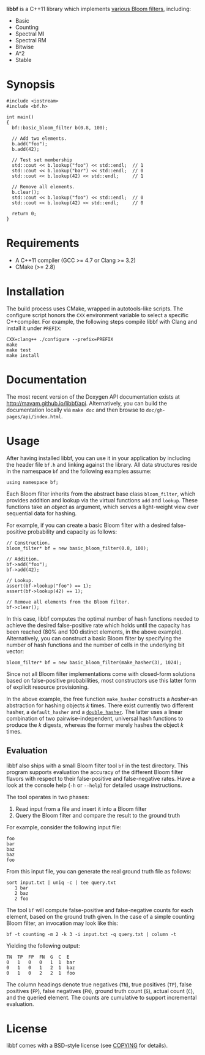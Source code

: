 **libbf** is a C++11 library which implements [various Bloom
filters][blog-post], including:

- Basic
- Counting
- Spectral MI
- Spectral RM
- Bitwise
- A^2
- Stable

[blog-post]: http://matthias.vallentin.net/blog/2011/06/a-garden-variety-of-bloom-filters/

Synopsis
========

    #include <iostream>
    #include <bf.h>

    int main()
    {
      bf::basic_bloom_filter b(0.8, 100);

      // Add two elements.
      b.add("foo");
      b.add(42);

      // Test set membership
      std::cout << b.lookup("foo") << std::endl;  // 1
      std::cout << b.lookup("bar") << std::endl;  // 0
      std::cout << b.lookup(42) << std::endl;     // 1

      // Remove all elements.
      b.clear();
      std::cout << b.lookup("foo") << std::endl;  // 0
      std::cout << b.lookup(42) << std::endl;     // 0

      return 0;
    }

Requirements
============

- A C++11 compiler (GCC >= 4.7 or Clang >= 3.2)
- CMake (>= 2.8)

Installation
============

The build process uses CMake, wrapped in autotools-like scripts. The configure
script honors the `CXX` environment variable to select a specific C++compiler.
For example, the following steps compile libbf with Clang and install it under
`PREFIX`:

    CXX=clang++ ./configure --prefix=PREFIX
    make
    make test
    make install

Documentation
=============

The most recent version of the Doxygen API documentation exists at
<http://mavam.github.io/libbf/api>. Alternatively, you can build the
documentation locally via `make doc` and then browse to
`doc/gh-pages/api/index.html`.

Usage
=====

After having installed libbf, you can use it in your application by including
the header file `bf.h` and linking against the library. All data structures
reside in the namespace `bf` and the following examples assume:

    using namespace bf;

Each Bloom filter inherits from the abstract base class `bloom_filter`, which
provides addition and lookup via the virtual functions `add` and `lookup`.
These functions take an *object* as argument, which serves a light-weight view
over sequential data for hashing.

For example, if you can create a basic Bloom filter with a desired
false-positive probability and capacity as follows:

    // Construction.
    bloom_filter* bf = new basic_bloom_filter(0.8, 100);

    // Addition.
    bf->add("foo");
    bf->add(42);

    // Lookup.
    assert(bf->lookup("foo") == 1);
    assert(bf->lookup(42) == 1);

    // Remove all elements from the Bloom filter.
    bf->clear();

In this case, libbf computes the optimal number of hash functions needed to
achieve the desired false-positive rate which holds until the capacity has been
reached (80% and 100 distinct elements, in the above example). Alternatively,
you can construct a basic Bloom filter by specifying the number of hash
functions and the number of cells in the underlying bit vector:

    bloom_filter* bf = new basic_bloom_filter(make_hasher(3), 1024);

Since not all Bloom filter implementations come with closed-form solutions
based on false-positive probabilities, most constructors use this latter form
of explicit resource provisioning.

In the above example, the free function `make_hasher` constructs a *hasher*-an
abstraction for hashing objects *k* times. There exist currently two different
hasher, a `default_hasher` and a
[`double_hasher`](http://www.eecs.harvard.edu/~kirsch/pubs/bbbf/rsa.pdf). The
latter uses a linear combination of two pairwise-independent, universal hash
functions to produce the *k* digests, whereas the former merely hashes the
object *k* times.

Evaluation
----------

libbf also ships with a small Bloom filter tool `bf` in the test directory.
This program supports evaluation the accuracy of the different Bloom filter
flavors with respect to their false-positive and false-negative rates. Have a
look at the console help (`-h` or `--help`) for detailed usage instructions.

The tool operates in two phases:

1. Read input from a file and insert it into a Bloom filter
2. Query the Bloom filter and compare the result to the ground truth

For example, consider the following input file:

    foo
    bar
    baz
    baz
    foo

From this input file, you can generate the real ground truth file as follows:

    sort input.txt | uniq -c | tee query.txt
       1 bar
       2 baz
       2 foo

The tool `bf` will compute false-positive and false-negative counts for each
element, based on the ground truth given. In the case of a simple counting
Bloom filter, an invocation may look like this:

    bf -t counting -m 2 -k 3 -i input.txt -q query.txt | column -t

Yielding the following output:

    TN  TP  FP  FN  G  C  E
    0   1   0   0   1  1  bar
    0   1   0   1   2  1  baz
    0   1   0   2   2  1  foo

The column headings denote true negatives (`TN`), true positives (`TP`), false
positives (`FP`), false negatives (`FN`), ground truth count (`G`), actual
count (`C`), and the queried element. The counts are cumulative to support
incremental evaluation.

License
========

libbf comes with a BSD-style license (see [COPYING](COPYING) for details).
